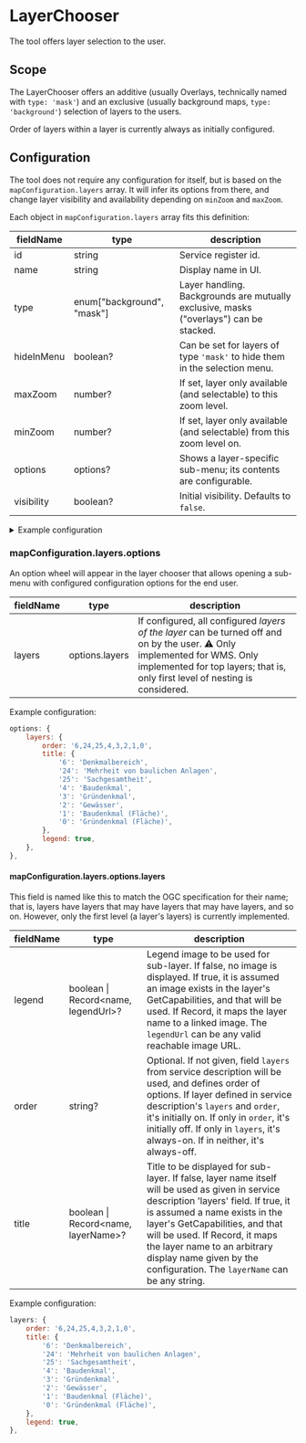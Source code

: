 # LayerChooser

The tool offers layer selection to the user.

## Scope

The LayerChooser offers an additive (usually Overlays, technically named with `type: 'mask'`) and an exclusive (usually background maps, `type: 'background'`) selection of layers to the users.

Order of layers within a layer is currently always as initially configured.

## Configuration

The tool does not require any configuration for itself, but is based on the `mapConfiguration.layers` array. It will infer its options from there, and change layer visibility and availability depending on `minZoom` and `maxZoom`.

Each object in `mapConfiguration.layers` array fits this definition:

| fieldName | type | description |
| - | - | - |
| id | string | Service register id. |
| name | string | Display name in UI. |
| type | enum["background", "mask"] | Layer handling. Backgrounds are mutually exclusive, masks ("overlays") can be stacked. |
| hideInMenu | boolean? | Can be set for layers of type `'mask'` to hide them in the selection menu. |
| maxZoom | number? | If set, layer only available (and selectable) to this zoom level. |
| minZoom | number? | If set, layer only available (and selectable) from this zoom level on. |
| options | options? | Shows a layer-specific sub-menu; its contents are configurable. |
| visibility | boolean? | Initial visibility. Defaults to `false`. |

<details>
<summary>Example configuration</summary>

```js
layers: [
    {
      id: hintergrundkarte,
      visibility: true,
      type: 'background',
      name: 'Basemap Graustufen',
    },
    {
      id: denkmaelerWFS,
      visibility: false,
      hideInMenu: true,
      type: 'mask',
      name: 'Denkmal (WFS)',
      minZoom: 7,
    },
    {
      id: denkmaelerWMS,
      visibility: true,
      type: 'mask',
      name: 'Kulturdenkmale (Denkmalliste)',
      options: {
        layers: {
          order: '6,24,25,4,3,2,1,0',
          title: {
            '6': 'Denkmalbereich',
            '24': 'Mehrheit von baulichen Anlagen',
            '25': 'Sachgesamtheit',
            '4': 'Baudenkmal',
            '3': 'Gründenkmal',
            '2': 'Gewässer',
            '1': 'Baudenkmal (Fläche)',
            '0': 'Gründenkmal (Fläche)',
          },
          legend: true,
        },
      },
   },
],
```
</details>


### mapConfiguration.layers.options

An option wheel will appear in the layer chooser that allows opening a sub-menu with configured configuration options for the end user.

| fieldName | type | description |
| - | - | - |
| layers | options.layers | If configured, all configured _layers of the layer_ can be turned off and on by the user. ⚠️ Only implemented for WMS. Only implemented for top layers; that is, only first level of nesting is considered. |

Example configuration:
```js
options: {
    layers: {
        order: '6,24,25,4,3,2,1,0',
        title: {
            '6': 'Denkmalbereich',
            '24': 'Mehrheit von baulichen Anlagen',
            '25': 'Sachgesamtheit',
            '4': 'Baudenkmal',
            '3': 'Gründenkmal',
            '2': 'Gewässer',
            '1': 'Baudenkmal (Fläche)',
            '0': 'Gründenkmal (Fläche)',
        },
        legend: true,
    },
},
```

#### mapConfiguration.layers.options.layers

This field is named like this to match the OGC specification for their name; that is, layers have layers that may have layers that may have layers, and so on. However, only the first level (a layer's layers) is currently implemented.

| fieldName | type | description |
| - | - | - |
| legend | boolean \| Record<name, legendUrl>? | Legend image to be used for sub-layer. If false, no image is displayed. If true, it is assumed an image exists in the layer's GetCapabilities, and that will be used. If Record, it maps the layer name to a linked image. The `legendUrl` can be any valid reachable image URL. |
| order | string? | Optional. If not given, field `layers` from service description will be used, and defines order of options. If layer defined in service description's `layers` and `order`, it's initially on. If only in `order`, it's initially off. If only in `layers`, it's always-on. If in neither, it's always-off. |
| title | boolean \| Record<name, layerName>? | Title to be displayed for sub-layer. If false, layer name itself will be used as given in service description 'layers' field. If true, it is assumed a name exists in the layer's GetCapabilities, and that will be used. If Record, it maps the layer name to an arbitrary display name given by the configuration. The `layerName` can be any string. |

Example configuration:
```js
layers: {
    order: '6,24,25,4,3,2,1,0',
    title: {
        '6': 'Denkmalbereich',
        '24': 'Mehrheit von baulichen Anlagen',
        '25': 'Sachgesamtheit',
        '4': 'Baudenkmal',
        '3': 'Gründenkmal',
        '2': 'Gewässer',
        '1': 'Baudenkmal (Fläche)',
        '0': 'Gründenkmal (Fläche)',
    },
    legend: true,
},
```
